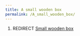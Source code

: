 ```yaml
---
title: A small wooden box
permalink: /A_small_wooden_box/
---
```


1.  REDIRECT [Small wooden box](Small_wooden_box "wikilink")